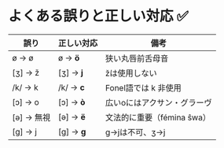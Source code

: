 # よくある誤りと正しい対応 ✅

| 誤り         | 正しい対応         | 備考 |
|--------------|--------------------|------|
| ø → ø        | ø → **ö**          | 狭い丸唇前舌母音 |
| [ʒ] → ž      | [ʒ] → **j**        | žは使用しない |
| /k/ → k      | /k/ → **c**        | Fonel語では k 非使用 |
| [ɔ] → o      | [ɔ] → **ò**        | 広いoにはアクサン・グラーヴ |
| [ə] → 無視   | [ə] → **ë**        | 文法的に重要（fémina ŝwa）|
| [g] → j      | [g] → **g**        | g→jは不可、ʒ→j |

